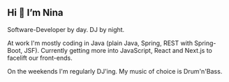 ## Hi 👋 I’m Nina

Software-Developer by day. DJ by night.

At work I'm mostly coding in Java (plain Java, Spring, REST with Spring-Boot, JSF). Currently getting more into JavaScript, React and Next.js to facelift our front-ends.

On the weekends I'm regularly DJ'ing. My music of choice is Drum'n'Bass.



<!---
ninagrosse/ninagrosse is a ✨ special ✨ repository because its `README.md` (this file) appears on your GitHub profile.
You can click the Preview link to take a look at your changes.
--->
